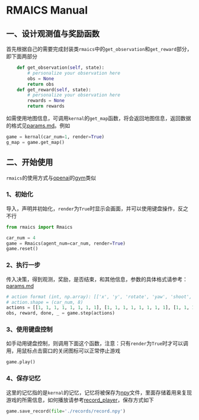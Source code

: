 # RMAICS Manual

## 一、设计观测值与奖励函数

首先根据自己的需要完成封装类`rmaics`中的`get_observation`和`get_reward`部分，即下面两部分

```python
    def get_observation(self, state):
        # personalize your observation here
        obs = None
        return obs
    def get_reward(self, state):
        # personalize your observation here
        rewards = None
        return rewards
```

如需使用地图信息，可调用`kernal`的`get_map`函数，将会返回地图信息，返回数据的格式见[params.md](./params.md)。例如

```python
game = kernal(car_num=1, render=True)
g_map = game.get_map()
```

## 二、开始使用

`rmaics`的使用方式与[openai](https://openai.com/)的[gym](https://github.com/openai/gym)类似

### 1、初始化

导入，声明并初始化，`render`为`True`时显示会画面，并可以使用键盘操作，反之不行

```python
from rmaics import Rmaics

car_num = 4
game = Rmaics(agent_num=car_num, render=True)
game.reset()
```

### 2、执行一步

传入决策，得到观测，奖励，是否结束，和其他信息，参数的具体格式请参考：[params.md](./params.md)

```python
# action format (int, np.array): [['x', 'y', 'rotate', 'yaw', 'shoot', 'supply', 'shoot_mode', 'auto_aim'], ...]
# action.shape = (car_num, 8)
actions = [[1, 1, 1, 1, 1, 1, 1, 1], [1, 1, 1, 1, 1, 1, 1, 1], [1, 1, 1, 1, 1, 1, 1, 1], [1, 1, 1, 1, 1, 1, 1, 1]]
obs, reward, done, _ = game.step(actions)
```

### 3、使用键盘控制

如手动用键盘控制，则调用下面这个函数，注意：只有`render`为`True`时才可以调用，用鼠标点击窗口的关闭图标可以正常停止游戏

```python
game.play()
```

### 4、保存记忆

这里的记忆指的是`kernal`的记忆，记忆将被保存为[npy](https://stackoverflow.com/questions/4090080/what-is-the-way-data-is-stored-in-npy)文件，里面存储着用来复现游戏的所需信息，如何播放请参考[record_player](./record_player.md)，保存方式如下

```python
game.save_record(file='./records/record.npy')
```